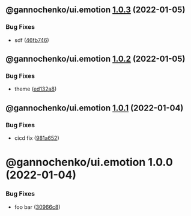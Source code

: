 ## @gannochenko/ui.emotion [1.0.3](https://github.com/gannochenko/gannochenko-modules/compare/@gannochenko/ui.emotion@1.0.2...@gannochenko/ui.emotion@1.0.3) (2022-01-05)


### Bug Fixes

* sdf ([46fb746](https://github.com/gannochenko/gannochenko-modules/commit/46fb746b1f81a19e93ac457f4b89607be9363813))

## @gannochenko/ui.emotion [1.0.2](https://github.com/gannochenko/gannochenko-modules/compare/@gannochenko/ui.emotion@1.0.1...@gannochenko/ui.emotion@1.0.2) (2022-01-05)


### Bug Fixes

* theme ([ed132a8](https://github.com/gannochenko/gannochenko-modules/commit/ed132a81b0d7a211d0b7d23f928dd57da12d3643))

## @gannochenko/ui.emotion [1.0.1](https://github.com/gannochenko/gannochenko-modules/compare/@gannochenko/ui.emotion@1.0.0...@gannochenko/ui.emotion@1.0.1) (2022-01-04)


### Bug Fixes

* cicd fix ([981a652](https://github.com/gannochenko/gannochenko-modules/commit/981a65297e54808f5efc8cc47695aee9850ef9b3))

# @gannochenko/ui.emotion 1.0.0 (2022-01-04)


### Bug Fixes

* foo bar ([30966c8](https://github.com/gannochenko/gannochenko-modules/commit/30966c86a3a7bf0d2034a605157cb9343fed3d9d))
